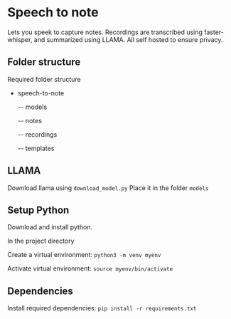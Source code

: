 # Speech to note

Lets you speek to capture notes. Recordings are transcribed using faster-whisper, and summarized using LLAMA.
All self hosted to ensure privacy.

## Folder structure

Required folder structure

- speech-to-note
  
  -- models

  -- notes

  -- recordings

  -- templates

## LLAMA

Download llama using `download_model.py`
Place it in the folder `models`

## Setup Python

Download and install python.

In the project directory

Create a virtual environment:
`python3 -m venv myenv`

Activate virtual environment:
`source myenv/bin/activate`

## Dependencies

Install required dependencies:
`pip install -r requirements.txt`
